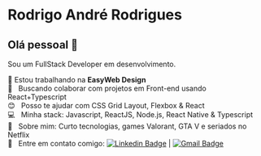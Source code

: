 # Rodrigo André Rodrigues

## Olá pessoal 👋
Sou um FullStack Developer em desenvolvimento. 

 :rocket: Estou trabalhando na **EasyWeb Design**
 <br/> :purple_heart: &nbsp; Buscando colaborar com projetos em Front-end usando React+Typescript
 <br/> :blush: &nbsp; Posso te ajudar com CSS Grid Layout, Flexbox & React
 <br/> :computer: &nbsp; Minha stack: Javascript, ReactJS, Node.js, React Native & Typescript
 <br/> 💬  &nbsp; Sobre mim: Curto tecnologias, games Valorant, GTA V e seriados no Netflix
 <br/> :email: &nbsp; Entre em contato comigo: [![Linkedin Badge](https://img.shields.io/badge/-RodrigoRodrigues-blue?style=flat-square&logo=Linkedin&logoColor=white&link=https://www.linkedin.com/in/rodrigo-rodrigues-93239a175/)](https://www.linkedin.com/in/rodrigo-rodrigues-93239a175/) 
| 
[![Gmail Badge](https://img.shields.io/badge/-rodrigorodrigues1807@gmail.com-c14438?style=flat-square&logo=Gmail&logoColor=white&link=mailto:rodrigorodrigues1807@gmail.com)](mailto:rodrigorodrigues1807@gmail.com)
